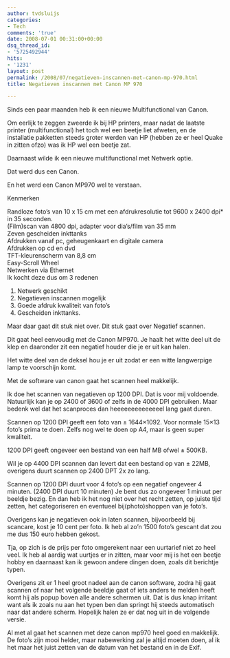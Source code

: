 ```yaml
---
author: tvdsluijs
categories:
- Tech
comments: 'true'
date: 2008-07-01 00:31:00+00:00
dsq_thread_id:
- '5725492944'
hits:
- '1231'
layout: post
permalink: /2008/07/negatieven-inscannen-met-canon-mp-970.html
title: Negatieven inscannen met Canon MP 970

---
```

Sinds een paar maanden heb ik een nieuwe Multifunctional van Canon.

Om eerlijk te zeggen zweerde ik bij HP printers, maar nadat de laatste printer (multifunctional) het toch wel een beetje liet afweten, en de installatie pakketten steeds groter werden van HP (hebben ze er heel Quake in zitten ofzo) was ik HP wel een beetje zat.

Daarnaast wilde ik een nieuwe multifunctional met Netwerk optie.

Dat werd dus een Canon.

En het werd een Canon MP970 wel te verstaan.

Kenmerken

Randloze foto’s van 10 x 15 cm met een afdrukresolutie tot 9600 x 2400 dpi* in 35 seconden.  
(Film)scan van 4800 dpi, adapter voor dia’s/film van 35 mm  
Zeven gescheiden inkttanks  
Afdrukken vanaf pc, geheugenkaart en digitale camera  
Afdrukken op cd en dvd  
TFT-kleurenscherm van 8,8 cm  
Easy-Scroll Wheel  
Netwerken via Ethernet   
Ik kocht deze dus om 3 redenen

1. Netwerk geschikt  
2. Negatieven inscannen mogelijk  
3. Goede afdruk kwaliteit van foto’s  
4. Gescheiden inkttanks.

Maar daar gaat dit stuk niet over. Dit stuk gaat over Negatief scannen.

Dit gaat heel eenvoudig met de Canon MP970. Je haalt het witte deel uit de klep en daaronder zit een negatief houder die je er uit kan halen.

Het witte deel van de deksel hou je er uit zodat er een witte langwerpige lamp te voorschijn komt.

Met de software van canon gaat het scannen heel makkelijk.

Ik doe het scannen van negatieven op 1200 DPI. Dat is voor mij voldoende. Natuurlijk kan je op 2400 of 3600 of zelfs in de 4000 DPI gebruiken. Maar bedenk wel dat het scanproces dan heeeeeeeeeeeeeel lang gaat duren.

Scannen op 1200 DPI geeft een foto van ± 1644&#215;1092. Voor normale 15&#215;13 foto’s prima te doen. Zelfs nog wel te doen op A4, maar is geen super kwaliteit.

1200 DPI geeft ongeveer een bestand van een half MB ofwel ± 500KB.

Wil je op 4400 DPI scannen dan levert dat een bestand op van ± 22MB, overigens duurt scannen op 2400 DPT 2x zo lang.

Scannen op 1200 DPI duurt voor 4 foto’s op een negatief ongeveer 4 minuten. (2400 DPI duurt 10 minuten) Je bent dus zo ongeveer 1 minuut per beeldje bezig. En dan heb ik het nog niet over het recht zetten, op juiste tijd zetten, het categoriseren en eventueel bij(photo)shoppen van je foto’s.

Overigens kan je negatieven ook in laten scannen, bijvoorbeeld bij scancare, kost je 10 cent per foto. Ik heb al zo’n 1500 foto’s gescant dat zou me dus 150 euro hebben gekost.

Tja, op zich is de prijs per foto omgerekent naar een uurtarief niet zo heel veel. Ik heb al aardig wat uurtjes er in zitten, maar voor mij is het een beetje hobby en daarnaast kan ik gewoon andere dingen doen, zoals dit berichtje typen.

Overigens zit er 1 heel groot nadeel aan de canon software, zodra hij gaat scannen of naar het volgende beeldje gaat of iets anders te melden heeft komt hij als popup boven alle andere schermen uit. Dat is dus knap irritant want als ik zoals nu aan het typen ben dan springt hij steeds automatisch naar dat andere scherm. Hopelijk halen ze er dat nog uit in de volgende versie.

Al met al gaat het scannen met deze canon mp970 heel goed en makkelijk. De foto’s zijn mooi helder, maar nabewerking zal je altijd moeten doen, al ik het maar het juist zetten van de datum van het bestand en in de Exif.